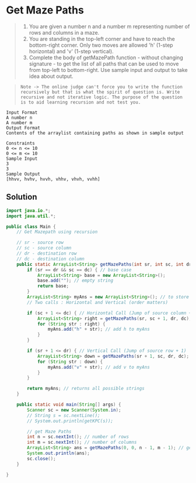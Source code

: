 # Get Maze Paths

> 1. You are given a number n and a number m representing number of rows and columns in a maze.
> 2. You are standing in the top-left corner and have to reach the bottom-right corner. Only two moves are allowed 'h' (1-step horizontal) and 'v' (1-step vertical).
> 3. Complete the body of getMazePath function - without changing signature - to get the list of all paths that can be used to move from top-left to bottom-right.
> Use sample input and output to take idea about output.

> `Note -> The online judge can't force you to write the function recursively but that is what the spirit of question is. Write recursive and not iterative logic. The purpose of the question is to aid learning recursion and not test you.`

```
Input Format
A number n
A number m
Output Format
Contents of the arraylist containing paths as shown in sample output

Constraints
0 <= n <= 10
0 <= m <= 10
Sample Input
3
3
Sample Output
[hhvv, hvhv, hvvh, vhhv, vhvh, vvhh]
```

## Solution

```java
import java.io.*;
import java.util.*;

public class Main {
    // Get Mazepath using recursion

    // sr - source row
    // sc - source column
    // dr - destination row
    // dc - destination column
    public static ArrayList<String> getMazePaths(int sr, int sc, int dr, int dc) {
        if (sr == dr && sc == dc) { // base case
            ArrayList<String> base = new ArrayList<String>();
            base.add(""); // empty string
            return base;
        }
        ArrayList<String> myAns = new ArrayList<String>(); // to store all possible combinations
        // Two calls : Horizontal and Vertical (order matters)

        if (sc + 1 <= dc) { // Horizontal Call (Jump of source column + 1)
            ArrayList<String> right = getMazePaths(sr, sc + 1, dr, dc); // get all possible paths for all right calls
            for (String str : right) {
                myAns.add("h" + str); // add h to myAns
            }
        }

        if (sr + 1 <= dr) { // Vertical Call (Jump of source row + 1)
            ArrayList<String> down = getMazePaths(sr + 1, sc, dr, dc); // get all possible paths for all down calls
            for (String str : down) {
                myAns.add("v" + str); // add v to myAns
            }
        }

        return myAns; // returns all possible strings
    }

    public static void main(String[] args) {
        Scanner sc = new Scanner(System.in);
        // String s = sc.nextLine();
        // System.out.println(getKPC(s));

        // get Maze Paths
        int n = sc.nextInt(); // number of rows
        int m = sc.nextInt(); // number of columns
        ArrayList<String> ans = getMazePaths(0, 0, n - 1, m - 1); // get all possible paths from (0,0) to (n-1, m-1)
        System.out.println(ans);
        sc.close();
    }

}
```